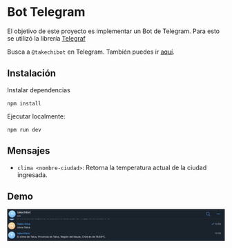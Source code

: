 # Bot Telegram

El objetivo de este proyecto es implementar un Bot de Telegram. Para esto se utilizó la librería [Telegraf](https://telegraf.js.org/#/)

Busca a ```@takechibot``` en Telegram. También puedes ir [aquí](https://telegram.me/takechi_bot).

## Instalación

Instalar dependencias 
```
npm install
```

Ejecutar localmente:
```
npm run dev
```

## Mensajes

* ```clima <nombre-ciudad>```: Retorna la temperatura actual de la ciudad ingresada.

## Demo

![Alt text](img/demo.png?raw=true "Demo")



